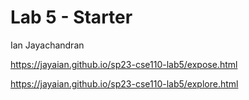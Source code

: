 # Lab 5 - Starter
Ian Jayachandran

https://jayaian.github.io/sp23-cse110-lab5/expose.html

https://jayaian.github.io/sp23-cse110-lab5/explore.html

